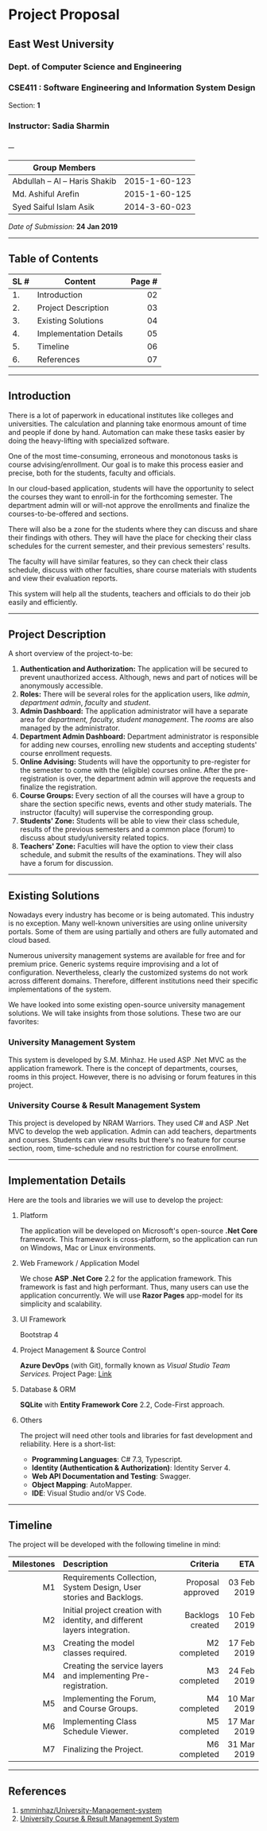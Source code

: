 # Project Proposal

## East West University

### Dept. of Computer Science and Engineering

### **CSE411** : Software Engineering and Information System Design

Section: **1**

### Instructor: **Sadia Sharmin**

### **─**

| Group Members                |               |
| ---------------------------- | -------------:|
| Abdullah – Al – Haris Shakib | 2015-1-60-123 |
| Md. Ashiful Arefin           | 2015-1-60-125 |
| Syed Saiful Islam Asik       | 2014-3-60-023 |

_Date of Submission:_ **24 Jan 2019**

___

## Table of Contents

| SL # | Content                | Page # |
| :--- | -----------------------| -----: |
| 1.   | Introduction           | 02     |
| 2.   | Project Description    | 03     |
| 3.   | Existing Solutions     | 04     |
| 4.   | Implementation Details | 05     |
| 5.   | Timeline               | 06     |
| 6.   | References             | 07     |

___

## Introduction

There is a lot of paperwork in educational institutes like colleges and universities. The calculation and planning take enormous amount of time and people if done by hand. Automation can make these tasks easier by doing the heavy-lifting with specialized software.

One of the most time-consuming, erroneous and monotonous tasks is course advising/enrollment. Our goal is to make this process easier and precise, both for the students, faculty and officials.

In our cloud-based application, students will have the opportunity to select the courses they want to enroll-in for the forthcoming semester. The department admin will or will-not approve the enrollments and finalize the courses-to-be-offered and sections.

There will also be a zone for the students where they can discuss and share their findings with others. They will have the place for checking their class schedules for the current semester, and their previous semesters' results.

The faculty will have similar features, so they can check their class schedule, discuss with other faculties, share course materials with students and view their evaluation reports.

This system will help all the students, teachers and officials to do their job easily and efficiently.

___

## Project Description

A short overview of the project-to-be:

1. **Authentication and Authorization:** The application will be secured to prevent unauthorized access. Although, news and part of notices will be anonymously accessible.
2. **Roles:** There will be several roles for the application users, like _admin_, _department admin_, _faculty_ and _student_.
3. **Admin Dashboard:** The application administrator will have a separate area for _department, faculty, student management_. The _rooms_ are also managed by the administrator.
4. **Department Admin Dashboard:** Department administrator is responsible for adding new courses, enrolling new students and accepting students' course enrollment requests.
5. **Online Advising:** Students will have the opportunity to pre-register for the semester to come with the (eligible) courses online. After the pre-registration is over, the department admin will approve the requests and finalize the registration.
6. **Course Groups:** Every section of all the courses will have a group to share the section specific news, events and other study materials. The instructor (faculty) will supervise the corresponding group.
7. **Students' Zone:** Students will be able to view their class schedule, results of the previous semesters and a common place (forum) to discuss about study/university related topics.
8. **Teachers' Zone:** Faculties will have the option to view their class schedule, and submit the results of the examinations. They will also have a forum for discussion.

___

## Existing Solutions

Nowadays every industry has become or is being automated. This industry is no exception. Many well-known universities are using online university portals. Some of them are using partially and others are fully automated and cloud based.

Numerous university management systems are available for free and for premium price. Generic systems require improvising and a lot of configuration. Nevertheless, clearly the customized systems do not work across different domains. Therefore, different institutions need their specific implementations of the system.

We have looked into some existing open-source university management solutions. We will take insights from those solutions. These two are our favorites:

### University Management System

This system is developed by S.M. Minhaz. He used ASP .Net MVC as the application framework. There is the concept of departments, courses, rooms in this project. However, there is no advising or forum features in this project.

### University Course & Result Management System

This project is developed by NRAM Warriors. They used C# and ASP .Net MVC to develop the web application. Admin can add teachers, departments and courses. Students can view results but there's no feature for course section, room, time-schedule and no restriction for course enrollment.

___

## Implementation Details

Here are the tools and libraries we will use to develop the project:

1. Platform

   The application will be developed on Microsoft's open-source **.Net Core** framework. This framework is cross-platform, so the application can run on Windows, Mac or Linux environments.

2. Web Framework / Application Model

   We chose **ASP .Net Core** 2.2 for the application framework. This framework is fast and high performant. Thus, many users can use the application concurrently. We will use **Razor Pages** app-model for its simplicity and scalability.

3. UI Framework

   Bootstrap 4

4. Project Management & Source Control

   **Azure DevOps** (with Git), formally known as _Visual Studio Team Services._ Project Page: [Link](https://dev.azure.com/skb50bd/CSE411)

5. Database & ORM

   **SQLite** with **Entity Framework Core** 2.2, Code-First approach.

6. Others

   The project will need other tools and libraries for fast development and reliability. Here is a short-list:

   + **Programming Languages**: C# 7.3, Typescript.
   + **Identity (Authentication & Authorization)**: Identity Server 4.
   + **Web API Documentation and Testing**: Swagger.
   + **Object Mapping**: AutoMapper.
   + **IDE**: Visual Studio and/or VS Code.

___

## Timeline

The project will be developed with the following timeline in mind:

| Milestones | Description                                                               | Criteria          | ETA         |
| ---------: | :------------------------------------------------------------------------ | ----------------: | ----------: |
| M1         | Requirements Collection, System Design, User stories and Backlogs.        | Proposal approved | 03 Feb 2019 |
| M2         | Initial project creation with identity, and different layers integration. | Backlogs created  | 10 Feb 2019 |
| M3         | Creating the model classes required.                                      | M2 completed      | 17 Feb 2019 |
| M4         | Creating the service layers and implementing Pre-registration.            | M3 completed      | 24 Feb 2019 |
| M5         | Implementing the Forum, and Course Groups.                                | M4 completed      | 10 Mar 2019 |
| M6         | Implementing Class Schedule Viewer.                                       | M5 completed      | 17 Mar 2019 |
| M7         | Finalizing the Project.                                                   | M6 completed      | 31 Mar 2019 |

___

## References

1. [smminhaz/University-Management-system](https://github.com/smminhaz/University-Management-system)
2. [University Course & Result Management System](https://www.youtube.com/watch?v=xO6eizMNZrQ)
